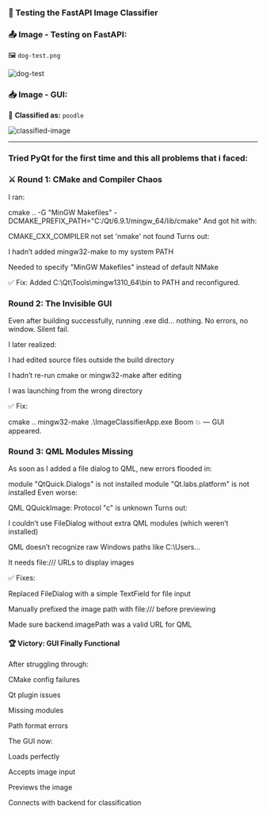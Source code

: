 ### 🧪 Testing the FastAPI Image Classifier

### 📤 Image - Testing on FastAPI:
🖼️ `dog-test.png`  


![dog-test](https://github.com/user-attachments/assets/f011e2ec-65ed-45cf-b6d1-dc7a30ebf6f3)

### 📥 Image - GUI:
🎯 **Classified as:** `poodle`  

![classified-image](https://github.com/user-attachments/assets/8b84b78a-a84f-4891-ac32-db22dbbca25d)

---
### Tried PyQt for the first time and this all problems that i faced:

### ⚔️ Round 1: CMake and Compiler Chaos
I ran:

cmake .. -G "MinGW Makefiles" -DCMAKE_PREFIX_PATH="C:/Qt/6.9.1/mingw_64/lib/cmake"
And got hit with:

CMAKE_CXX_COMPILER not set
'nmake' not found
Turns out:

I hadn’t added mingw32-make to my system PATH

Needed to specify "MinGW Makefiles" instead of default NMake

✅ Fix: Added C:\Qt\Tools\mingw1310_64\bin to PATH and reconfigured.

### Round 2: The Invisible GUI
Even after building successfully, running .exe did... nothing. No errors, no window. Silent fail.

I later realized:

I had edited source files outside the build directory

I hadn’t re-run cmake or mingw32-make after editing

I was launching from the wrong directory

✅ Fix:

cmake ..
mingw32-make
.\ImageClassifierApp.exe
Boom 💥 — GUI appeared.

### Round 3: QML Modules Missing
As soon as I added a file dialog to QML, new errors flooded in:

module "QtQuick.Dialogs" is not installed
module "Qt.labs.platform" is not installed
Even worse:

QML QQuickImage: Protocol "c" is unknown
Turns out:

I couldn’t use FileDialog without extra QML modules (which weren’t installed)

QML doesn’t recognize raw Windows paths like C:\Users\...

It needs file:/// URLs to display images

✅ Fixes:

Replaced FileDialog with a simple TextField for file input

Manually prefixed the image path with file:/// before previewing

Made sure backend.imagePath was a valid URL for QML

#### 🏆 Victory: GUI Finally Functional
After struggling through:

CMake config failures

Qt plugin issues

Missing modules

Path format errors

The GUI now:

Loads perfectly

Accepts image input

Previews the image

Connects with backend for classification